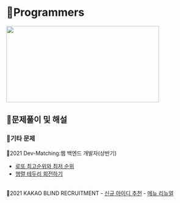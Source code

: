# 🌱Programmers
<img src="https://user-images.githubusercontent.com/91609858/135637730-f3e3eb5a-4a94-46b0-b3fd-4c8a03cdc4d6.png" width="400" height="200">

## 🌱문제풀이 및 해설

### 🌱기타 문제 <br>
 🌱2021 Dev-Matching:웹 백엔드 개발자(상반기)
 - <a href="">로또 최고순위와 최저 순위</a>
 - <a href="">행렬 테두리 회전하기</a>
 <br>
 🌱2021 KAKAO BLIND RECRUITMENT
 - <a href="">신규 아이디 추천</a>
 - <a href="">메뉴 리뉴얼</a>

